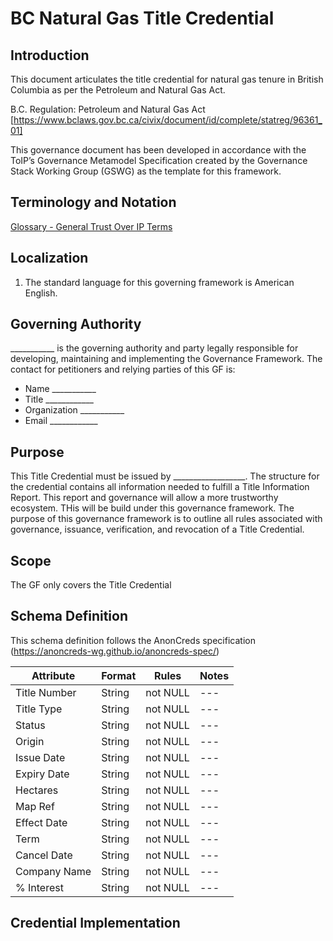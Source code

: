# BC Natural Gas Title Credential

## Introduction
This document articulates the title credential for natural gas tenure in British Columbia as per the Petroleum and Natural Gas Act.

B.C. Regulation: Petroleum and Natural Gas Act [https://www.bclaws.gov.bc.ca/civix/document/id/complete/statreg/96361_01]


This governance document has been developed in accordance with the ToIP’s Governance Metamodel Specification created by the Governance Stack Working Group (GSWG) as the template for this framework.

## Terminology and Notation

[Glossary - General Trust Over IP Terms](https://trustoverip.github.io/toip/glossary)

## Localization

1.	The standard language for this governing framework is American English.
 
## Governing Authority

___________ is the governing authority and party legally responsible for developing, maintaining and implementing the Governance Framework.
The contact for petitioners and relying parties of this GF is:
* 	Name ___________
* 	Title ____________
* 	Organization ___________
* 	Email ____________

## Purpose

This Title Credential must be issued by __________________. The structure for the credential contains all information needed to fulfill a Title Information Report. This report and governance will allow a more trustworthy ecosystem. THis will be build under this governance framework. The purpose of this governance framework is to outline all rules associated with governance, issuance, verification, and revocation of a Title Credential.  

## Scope

The GF only covers the Title Credential

## Schema Definition

This schema definition follows the AnonCreds specification (https://anoncreds-wg.github.io/anoncreds-spec/)

Attribute | Format | Rules | Notes	
--- | --- | --- | --- |
Title Number | String  | not NULL | ---
Title Type | String | not NULL | ---
Status | String | not NULL | ---
Origin | String | not NULL | ---
Issue Date | String | not NULL | ---
Expiry Date | String | not NULL | ---
Hectares | String | not NULL | ---
Map Ref | String | not NULL | ---
Effect Date | String | not NULL | ---
Term | String | not NULL | ---
Cancel Date | String | not NULL | ---
Company Name | String | not NULL | ---
% Interest | String | not NULL | ---


## Credential Implementation



